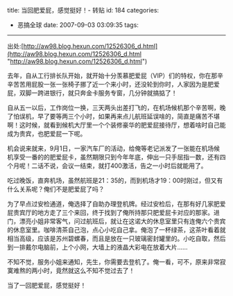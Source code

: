 title: 当回肥爱屁，感觉挺好！- 转贴
id: 184
categories:
  - 恶搞全球
date: 2007-09-03 03:09:35
tags:
---

<div id="msgcns!9697D6160EFEBC17!1226" class="bvMsg">

出处:[http://aw98.blog.hexun.com/12526306_d.html](http://aw98.blog.hexun.com/12526306_d.html "http://aw98.blog.hexun.com/12526306_d.html") <p>去年，自从工行排长队开始，就开始十分羡慕肥爱屁（VIP）们的特权，你在那辛辛苦苦用屁股一张一张椅子挪了近一个来小时，还没轮到你时，人家因为是肥爱屁，双脚一跨进银行，就只奔金卡服务专窗，几分钟就搞掂了！ <p>自从五一以后，工作岗位一换，三天两头出差打飞的，在机场候机那个辛苦啊，晚了怕误机，早了要等两三个小时，如果再来点儿航班延误啥的，简直是痛苦不堪啊！这时候，就看到候机大厅里一个个装修豪华的肥爱屁接待厅，想着啥时自己能成为贵宾，也肥爱屁一下呢。 <p>机会说来就来，9月1日，一家汽车厂的活动，给俺等老记派发了一张能在机场候机享受一番的的肥爱屁卡，虽然期限只到今年年底，伸出一只手屈指一数，还有四个月呢！二话不说，会议一结束，就打400激活，告之一小时后就能用了。 <p>吃过晚饭，直奔机场，虽然航班是21：35的，而到机场才19：00时刚过，但又有什么关系呢？俺们不是肥爱屁了吗？ <p>为了早点过安检通道，俺选择了自助办理登机牌。经过安检后，在那有好几家肥爱屁贵宾厅的地方走了三个来回，终于找到了俺所持那只肥爱屁卡对应的那家。进门，漂亮小姐非常客气，问过航班后，就让在这诺大的休息室里只有连俺六个贵宾的休息室里。咖啡清茶自己泡，点心小吃自己拿。俺泡了一杯绿茶，这茶叶看着就相当高级，应该是苏州碧螺春，而且是放在一只玻璃密封罐里的。小吃自取，然后到一排戴尔电脑前，上个小网，大墙上的液晶大彩电在放着大片…… <p>不知不觉，服务小姐来通知，先生，你需要去登机了。俺一看，可不，原来非常寂寞难熬的两小时，竟然就这么不知不觉过去了！ <p>当了一回肥爱屁，感觉挺好！
</div>